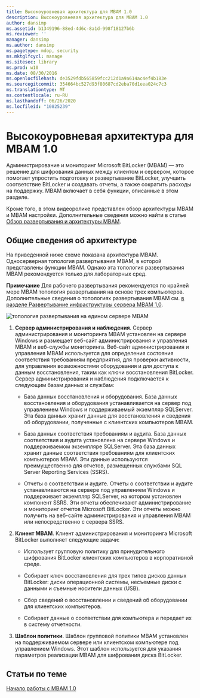 ```yaml
---
title: Высокоуровневая архитектура для MBAM 1.0
description: Высокоуровневая архитектура для MBAM 1.0
author: dansimp
ms.assetid: b1349196-88ed-4d6c-8a1d-998f18127b6b
ms.reviewer: ''
manager: dansimp
ms.author: dansimp
ms.pagetype: mdop, security
ms.mktglfcycl: manage
ms.sitesec: library
ms.prod: w10
ms.date: 08/30/2016
ms.openlocfilehash: de3529fdb565859fcc212d1a9a614ac4ef4b183e
ms.sourcegitcommit: 354664bc527d93f80687cd2eba70d1eea024c7c3
ms.translationtype: MT
ms.contentlocale: ru-RU
ms.lasthandoff: 06/26/2020
ms.locfileid: "10825239"
---
```

# Высокоуровневая архитектура для MBAM 1.0


Администрирование и мониторинг Microsoft BitLocker (MBAM) — это решение для шифрования данных между клиентом и сервером, которое помогает упростить подготовку и развертывание BitLocker, улучшить соответствие BitLocker и создавать отчеты, а также сократить расходы на поддержку. MBAM включает в себя функции, описанные в этом разделе.

Кроме того, в этом видеоролике представлен обзор архитектуры MBAM и MBAM настройки. Дополнительные сведения можно найти в статье [Обзор развертывания и архитектуры MBAM](https://go.microsoft.com/fwlink/p/?LinkId=258392).

## Общие сведения об архитектуре


На приведенной ниже схеме показана архитектура MBAM. Односерверная топология развертывания MBAM, в которой представлены функции MBAM. Однако эта топология развертывания MBAM рекомендуется только для лабораторных сред.

**Примечание**  Для рабочего развертывания рекомендуется по крайней мере MBAM топология развертывания на основе трех компьютеров. Дополнительные сведения о топологиях развертывания MBAM см. [в разделе Развертывание инфраструктуры сервера MBAM 1,0](deploying-the-mbam-10-server-infrastructure.md).

 

![топология развертывания на едином сервере MBAM](images/mbam-1-server.jpg)

1.  **Сервер администрирования и наблюдения**. Сервер администрирования и мониторинга MBAM установлен на сервере Windows и размещает веб-сайт администрирования и управления MBAM и веб-службы мониторинга. Веб-сайт администрирования и управления MBAM используется для определения состояния соответствия требованиям предприятия, для проверки активности, для управления возможностями оборудования и для доступа к данным восстановления, таким как ключи восстановления BitLocker. Сервер администрирования и наблюдения подключается к следующим базам данных и службам:

    -   База данных восстановления и оборудования. База данных восстановления и оборудования устанавливается на сервер под управлением Windows и поддерживаемый экземпляр SQLServer. Эта база данных хранит данные для восстановления и сведения об оборудовании, полученные с клиентских компьютеров MBAM.

    -   База данных соответствия требованиям и аудита. База данных соответствия и аудита установлена на сервере Windows и поддерживаемом экземпляре SQLServer. Эта база данных хранит данные соответствия требованиям для клиентских компьютеров MBAM. Эти данные используются преимущественно для отчетов, размещенных службами SQL Server Reporting Services (SSRS).

    -   Отчеты о соответствии и аудите. Отчеты о соответствии и аудите устанавливаются на сервере под управлением Windows и поддерживает экземпляр SQLServer, на котором установлен компонент SSRS. Эти отчеты обеспечивают администрирование и мониторинг отчетов Microsoft BitLocker. Эти отчеты можно получить на веб-сайте администрирования и управления MBAM или непосредственно с сервера SSRS.

2.  **Клиент MBAM**. Клиент администрирования и мониторинга Microsoft BitLocker выполняет следующие задачи:

    -   Использует групповую политику для принудительного шифрования BitLocker клиентских компьютеров в корпоративной среде.

    -   Собирает ключ восстановления для трех типов дисков данных BitLocker: диски операционной системы, несъемные диски с данными и съемные носители данных (USB).

    -   Сбор сведений о восстановлении и сведений об оборудовании для клиентских компьютеров.

    -   Собирает данные о соответствии для компьютера и передает их в систему отчетности.

3.  **Шаблон политики**. Шаблон групповой политики MBAM установлен на поддерживаемом сервере или клиентском компьютере под управлением Windows. Этот шаблон используется для указания параметров реализации MBAM для шифрования диска BitLocker.

## Статьи по теме


[Начало работы с MBAM 1.0](getting-started-with-mbam-10.md)

 

 





